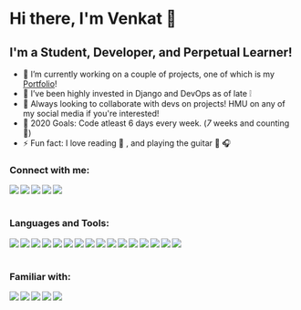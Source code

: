 <!--

**Venkatavaradan-R/venkatavaradan-r** is a ✨ _special_ ✨ repository because its `README.md` (this file) appears on your GitHub profile.
-->

# Hi there, I'm Venkat 👋

## I'm a Student, Developer, and Perpetual Learner!

- 🔭 I’m currently working on a couple of projects, one of which is my [Portfolio][portfolio]!
- 🌱 I’ve been highly invested in Django and DevOps as of late :grey_exclamation:
- 👯 Always looking to collaborate with devs on projects! HMU on any of my social media if you're interested!
- 🥅 2020 Goals: Code atleast 6 days every week. (_7_ weeks and counting:muscle:)
- ⚡ Fun fact: I love reading :book: , and playing the guitar :guitar: :headphones:

### Connect with me:

[<img align="left" src="https://img.icons8.com/fluent/48/000000/person-male.png"/>][portfolio]
[<img align="left" src="https://img.icons8.com/color/48/000000/linkedin.png"/>][linkedin]
[<img align="left" src="https://img.icons8.com/fluent/48/000000/instagram-new.png"/>][instagram]
[<img align="left" src="https://img.icons8.com/fluent/48/000000/twitter.png"/>][twitter]
[<img align="left" src="https://img.icons8.com/fluent/48/000000/facebook-new.png"/>][facebook]

<br />
<br />

### Languages and Tools:

<img align="left" src="https://img.icons8.com/color/32/000000/c-programming.png"/>
<img align="left" src="https://img.icons8.com/color/32/000000/c-plus-plus-logo.png"/>
<img align="left" src="https://img.icons8.com/color/32/000000/python.png"/>
<img align="left" src="https://img.icons8.com/color/32/000000/git.png"/>
<img align="left" src="https://img.icons8.com/fluent/32/000000/github.png"/>
<img align="left" src="https://img.icons8.com/dusk/32/000000/anaconda.png"/>
<img align="left" src="https://img.icons8.com/color/32/000000/django.png"/>
<img align="left" src="https://img.icons8.com/color/32/000000/ubuntu--v1.png"/>
<img align="left" src="https://img.icons8.com/color/32/000000/debian.png"/>
<img align="left" src="https://img.icons8.com/ios/32/000000/mysql-logo.png"/>
<img align="left" src="https://img.icons8.com/color/32/000000/postgreesql.png"/>
<img align="left" src="https://img.icons8.com/color/32/000000/mongodb.png"/>
<img align="left" src="https://img.icons8.com/nolan/32/cloud.png"/>
<img align="left" src="https://img.icons8.com/color/32/000000/google-cloud-platform.png"/>
<img align="left" src="https://img.icons8.com/color/32/000000/amazon-web-services.png"/>
<img align="left" src="https://img.icons8.com/color/32/000000/nginx.png"/>

<br />
<br />

### Familiar with:

<img align="left" src="https://img.icons8.com/color/32/000000/html-5.png"/>
<img align="left" src="https://img.icons8.com/color/32/000000/css3.png"/>
<img align="left" src="https://img.icons8.com/color/32/000000/javascript-logo-1.png"/>
<img align="left" src="https://img.icons8.com/officel/32/000000/react.png"/>
<img align="left" src="https://img.icons8.com/color/32/000000/firebase.png"/>

[portfolio]: https://venkatavaradans-portfolio.herokuapp.com/index.html
[linkedin]: https://www.linkedin.com/in/venkatavaradan-raghuraman-965445193/
[instagram]: https://www.instagram.com/venky.png/
[twitter]: https://twitter.com/Zora_Awakened_
[facebook]: https://www.facebook.com/venkat.varadhan.56
